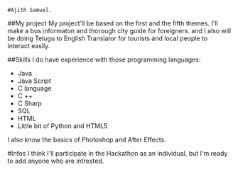 ```
#Ajith Samuel.

```
##My project
My project'll be based on the first and the fifth themes.
I'll make a bus informaton and thorough city guide for foreigners.
and I also will be doing Telugu to English Translator for tourists and local people to interact easily.

##Skills
I do have experience with those programming languages:
* Java
* Java Script
* C language
* C ++
* C Sharp
* SQL
* HTML
* Little bit of Python and HTML5

I also know the basics of Photoshop and After Effects.

#Infos
I think I'll participate in the Hackathon as an individual, but I'm ready to add anyone who are intrested.

